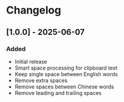 # Changelog

## [1.0.0] - 2025-06-07

### Added
- Initial release
- Smart space processing for clipboard text
- Keep single space between English words
- Remove extra spaces
- Remove spaces between Chinese words
- Remove leading and trailing spaces